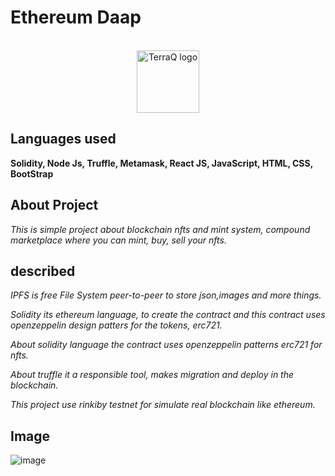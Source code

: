 # Ethereum Daap

<p align="center">
  <br>
  <img alt="TerraQ logo" width="100" src="https://s2.coinmarketcap.com/static/img/coins/200x200/1027.png"/>
  <br>
</p>


## Languages used  

**Solidity, Node Js, Truffle, Metamask, React JS, JavaScript, HTML, CSS, BootStrap**  

  

## About Project

*This is simple project about blockchain nfts and mint system,
compound marketplace where you can mint, buy, sell your nfts.*  

## described  

*IPFS is free File System peer-to-peer to store json,images and more things.*

*Solidity its ethereum language, to create the contract and this contract uses openzeppelin design patters for the tokens, erc721.*

*About solidity language the contract uses openzeppelin patterns erc721 for nfts.*

*About truffle it a responsible tool, makes migration and deploy in the blockchain.* 

*This project use rinkiby testnet for simulate real blockchain like ethereum.*  


## Image

![image](https://user-images.githubusercontent.com/39299613/169719251-0fc1ea39-281d-4aca-a302-060fd2ad348b.png)
